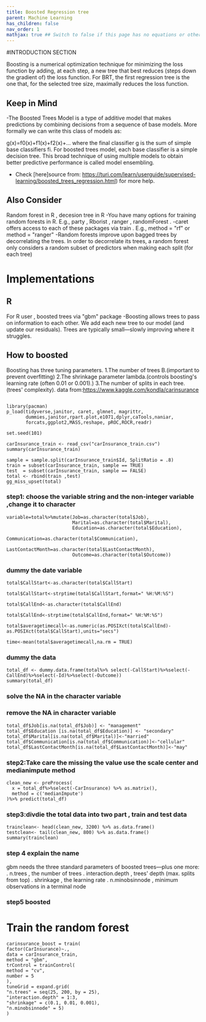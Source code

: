 ```yaml
---
title: Boosted Regression tree
parent: Machine Learning
has_children: false
nav_order: 1
mathjax: true ## Switch to false if this page has no equations or other math rendering.
---
```



#INTRODUCTION SECTION

Boosting is a numerical optimization technique for minimizing the loss function by adding, at each step, a new tree that best reduces (steps down the gradient of) the loss function. For BRT, the first regression tree is the one that, for the selected tree size, maximally reduces the loss function.


## Keep in Mind
-The Boosted Trees Model is a type of additive model that makes predictions by combining decisions from a sequence of base models. More formally we can write this class of models as:

g(x)=f0(x)+f1(x)+f2(x)+...
where the final classifier g is the sum of simple base classifiers fi. For boosted trees model, each base classifier is a simple decision tree. This broad technique of using multiple models to obtain better predictive performance is called model ensembling.
- Check [here]source from: https://turi.com/learn/userguide/supervised-learning/boosted_trees_regression.html) for more help.

## Also Consider

Random forest in R , decesion tree in R
-You have many options for training random forests in R.
E.g., party , Rborist , ranger , randomForest .
-caret offers access to each of these packages via train .
E.g., method = "rf" or method = "ranger"
-Random forests improve upon bagged trees by decorrelating the trees.
In order to decorrelate its trees, a random forest only considers a random
subset of predictors when making each split (for each tree)

# Implementations

## R

For R user , boosted trees via "gbm" package
-Boosting allows trees to pass on information to each other.
We add each new tree to our model (and update our residuals).
Trees are typically small—slowly improving where it struggles.

## How to boosted

Boosting has three tuning parameters.
1.The number of trees B.(important to prevent overfitting)
2.The shrinkage parameter lambda.(controls boosting's learning rate
(often 0.01 or 0.001).)
3.The number of splits in each tree.(trees' complexity).
data from:https://www.kaggle.com/kondla/carinsurance

```

library(pacman)
p_load(tidyverse,janitor, caret, glmnet, magrittr, 
       dummies,janitor,rpart.plot,e1071,dplyr,caTools,naniar,
       forcats,ggplot2,MASS,reshape, pROC,ROCR,readr)

set.seed(101) 

carInsurance_train <- read_csv("carInsurance_train.csv")
summary(carInsurance_train)

sample = sample.split(carInsurance_train$Id, SplitRatio = .8)
train = subset(carInsurance_train, sample == TRUE)
test  = subset(carInsurance_train, sample == FALSE)
total <- rbind(train ,test)
gg_miss_upset(total)
```

### step1: choose the variable string and  the non-integer variable ,change it to character

```
variable=total%>%mutate(Job=as.character(total$Job),
                        Marital=as.character(total$Marital),
                        Education=as.character(total$Education),
                        Communication=as.character(total$Communication),
                        LastContactMonth=as.character(total$LastContactMonth),
                        Outcome=as.character(total$Outcome))
```

### dummy the date variable
```
total$CallStart<-as.character(total$CallStart)

total$CallStart<-strptime(total$CallStart,format=" %H:%M:%S")

total$CallEnd<-as.character(total$CallEnd)

total$CallEnd<-strptime(total$CallEnd,format=" %H:%M:%S")

total$averagetimecall<-as.numeric(as.POSIXct(total$CallEnd)-as.POSIXct(total$CallStart),units="secs")

time<-mean(total$averagetimecall,na.rm = TRUE)
```

### dummy the data
```
total_df <- dummy.data.frame(total%>% select(-CallStart)%>%select(-CallEnd)%>%select(-Id)%>%select(-Outcome))
summary(total_df)
```

### solve the NA in the character variable
### remove the NA in character variable

```
total_df$Job[is.na(total_df$Job)] <- "management"
total_df$Education [is.na(total_df$Education)] <- "secondary"
total_df$Marital[is.na(total_df$Marital)]<-"married"
total_df$Communication[is.na(total_df$Communication)]<-"cellular"
total_df$LastContactMonth[is.na(total_df$LastContactMonth)]<-"may"
```

### step2:Take care the missing the value use the scale center and medianimpute method

```
clean_new <- preProcess(
  x = total_df%>%select(-CarInsurance) %>% as.matrix(),
  method = c('medianImpute')
)%>% predict(total_df)
```

### step3:divdie the total data into two part , train and test data
```
trainclean<- head(clean_new, 3200) %>% as.data.frame()
testclean<- tail(clean_new, 800) %>% as.data.frame()
summary(trainclean)
```


### step 4 explain the name 
gbm needs the three standard parameters of boosted trees—plus one more:
. n.trees , the number of trees
. interaction.depth , trees' depth (max. splits from top)
. shrinkage , the learning rate
. n.minobsinnode , minimum observations in a terminal node

### step5 boosted

# Train the random forest
```
carinsurance_boost = train(
factor(CarInsurance)~.,
data = carInsurance_train,
method = "gbm",
trControl = trainControl(
method = "cv",
number = 5
),
tuneGrid = expand.grid(
"n.trees" = seq(25, 200, by = 25),
"interaction.depth" = 1:3,
"shrinkage" = c(0.1, 0.01, 0.001),
"n.minobsinnode" = 5)
)
```